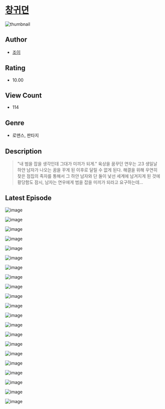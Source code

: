 # [창귀뎐](https://comic.naver.com/challenge/list?titleId=810232)
![thumbnail](https://image-comic.pstatic.net/user_contents_data/challenge_comic/2023/05/23/308898/upload_4121749560726401328_480x623.jpeg)

## Author
- [조이](https://comic.naver.com/artistTitle?id=308898)

## Rating
- 10.00

## View Count
- 114

## Genre
- 로맨스, 판타지

## Description
> "내 범을 잡을 생각인데 그대가 미끼가 되게." 육상을 꿈꾸던 연우는 고3 생일날 하얀 남자가 나오는 꿈을 꾸게 된 이후로 달릴 수 없게 된다. 해결을 위해 우연히 찾은 점집의 족자를 통해서 그 하얀 남자와 단 둘이 낯선 세계에 남겨지게 된 것에 황당함도 잠시, 남자는 연우에게 범을 잡을 미끼가 되라고 요구하는데...


## Latest Episode
![image](https://image-comic.pstatic.net/user_contents_data/challenge_comic/2023/05/23/308898/upload_3558796089793654838.jpeg)

![image](https://image-comic.pstatic.net/user_contents_data/challenge_comic/2023/05/23/308898/upload_4122308116860843321.jpeg)

![image](https://image-comic.pstatic.net/user_contents_data/challenge_comic/2023/05/23/308898/upload_3630804218562229349.jpeg)

![image](https://image-comic.pstatic.net/user_contents_data/challenge_comic/2023/05/23/308898/upload_3690758414435235938.jpeg)

![image](https://image-comic.pstatic.net/user_contents_data/challenge_comic/2023/05/23/308898/upload_3774918517627107125.jpeg)

![image](https://image-comic.pstatic.net/user_contents_data/challenge_comic/2023/05/23/308898/upload_7003767441384891191.jpeg)

![image](https://image-comic.pstatic.net/user_contents_data/challenge_comic/2023/05/23/308898/upload_7365973873859246182.jpeg)

![image](https://image-comic.pstatic.net/user_contents_data/challenge_comic/2023/05/23/308898/upload_7306635620199772208.jpeg)

![image](https://image-comic.pstatic.net/user_contents_data/challenge_comic/2023/05/23/308898/upload_3833515899732965177.jpeg)

![image](https://image-comic.pstatic.net/user_contents_data/challenge_comic/2023/05/23/308898/upload_4062868317238606182.jpeg)

![image](https://image-comic.pstatic.net/user_contents_data/challenge_comic/2023/05/23/308898/upload_7077797579986449465.jpeg)

![image](https://image-comic.pstatic.net/user_contents_data/challenge_comic/2023/05/23/308898/upload_7075775380554134625.jpeg)

![image](https://image-comic.pstatic.net/user_contents_data/challenge_comic/2023/05/23/308898/upload_7076671486906349106.jpeg)

![image](https://image-comic.pstatic.net/user_contents_data/challenge_comic/2023/05/23/308898/upload_7233961199366857264.jpeg)

![image](https://image-comic.pstatic.net/user_contents_data/challenge_comic/2023/05/23/308898/upload_3834870278223179828.jpeg)

![image](https://image-comic.pstatic.net/user_contents_data/challenge_comic/2023/05/23/308898/upload_3991657539608786993.jpeg)

![image](https://image-comic.pstatic.net/user_contents_data/challenge_comic/2023/05/23/308898/upload_3761686810101756464.jpeg)

![image](https://image-comic.pstatic.net/user_contents_data/challenge_comic/2023/05/23/308898/upload_3991657350727939632.jpeg)

![image](https://image-comic.pstatic.net/user_contents_data/challenge_comic/2023/05/23/308898/upload_4062916888336283698.jpeg)

![image](https://image-comic.pstatic.net/user_contents_data/challenge_comic/2023/05/23/308898/upload_3832899069378115938.jpeg)

![image](https://image-comic.pstatic.net/user_contents_data/challenge_comic/2023/05/23/308898/upload_3762533605820216631.jpeg)
